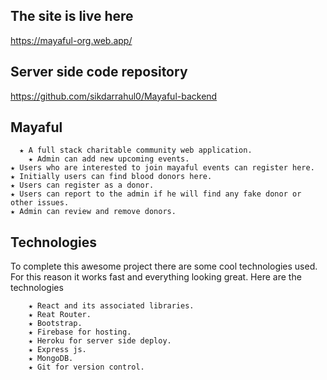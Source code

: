 ## The site is live here

https://mayaful-org.web.app/

## Server side code repository

https://github.com/sikdarrahul0/Mayaful-backend

## Mayaful
    
	  ★ A full stack charitable community web application.
		★ Admin can add new upcoming events.
    ★ Users who are interested to join mayaful events can register here.
    ★ Initially users can find blood donors here.
    ★ Users can register as a donor.
    ★ Users can report to the admin if he will find any fake donor or other issues.
    ★ Admin can review and remove donors.
    
## Technologies

To complete this awesome project there are some cool technologies used. For this reason it works fast and everything looking great. Here are the technologies

		★ React and its associated libraries.
		★ Reat Router.
		★ Bootstrap.
		★ Firebase for hosting.
		★ Heroku for server side deploy.
		★ Express js.
		★ MongoDB.
		★ Git for version control.
    
